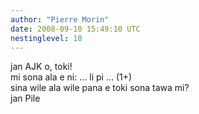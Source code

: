 ```yaml
---
author: "Pierre Morin"
date: 2008-09-10 15:49:10 UTC
nestinglevel: 10
---
```

jan AJK o, toki!  
mi sona ala e ni: ... li pi ... (1+)  
sina wile ala wile pana e toki sona tawa mi?  
jan Pile